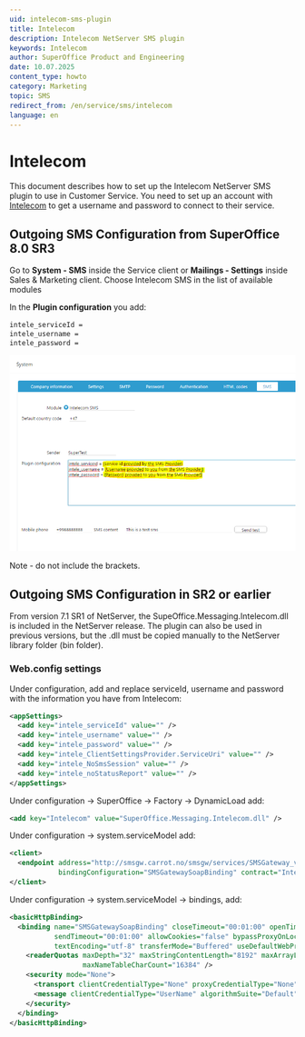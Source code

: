 ```yaml
---
uid: intelecom-sms-plugin
title: Intelecom
description: Intelecom NetServer SMS plugin
keywords: Intelecom
author: SuperOffice Product and Engineering
date: 10.07.2025
content_type: howto
category: Marketing
topic: SMS
redirect_from: /en/service/sms/intelecom
language: en
---
```


# Intelecom

This document describes how to set up the Intelecom NetServer SMS plugin to use in Customer Service. You need to set up an account with [Intelecom][1] to get a username and password to connect to their service.

## Outgoing SMS Configuration from SuperOffice 8.0 SR3

Go to **System - SMS** inside the Service client or **Mailings - Settings** inside Sales & Marketing client. Choose Intelecom SMS in the list of available modules

In the **Plugin configuration** you add:

```text
intele_serviceId =
intele_username =
intele_password =
```

![x -screenshot][img1]

Note - do not include the brackets.

## Outgoing SMS Configuration in SR2 or earlier

From version 7.1 SR1 of NetServer, the SupeOffice.Messaging.Intelecom.dll is included in the NetServer release. The plugin can also be used in previous versions, but the .dll must be copied manually to the NetServer library folder (bin folder).

### Web.config settings

Under configuration, add and replace serviceId, username and password with the information you have from Intelecom:

```xml
<appSettings>
  <add key="intele_serviceId" value="" />
  <add key="intele_username" value="" />
  <add key="intele_password" value="" />
  <add key="intele_ClientSettingsProvider.ServiceUri" value="" />
  <add key="intele_NoSmsSession" value="" />
  <add key="intele_noStatusReport" value="" />
</appSettings>
```

Under configuration -> SuperOffice -> Factory -> DynamicLoad add:

```xml
<add key="Intelecom" value="SuperOffice.Messaging.Intelecom.dll" />
```

Under configuration -> system.serviceModel add:

```xml
<client>
  <endpoint address="http://smsgw.carrot.no/smsgw/services/SMSGateway_v21" binding="basicHttpBinding"
            bindingConfiguration="SMSGatewaySoapBinding" contract="IntelecomGW.SMSGateway" name="SMSGateway" />
</client>
```

Under configuration -> system.serviceModel -> bindings, add:

<!-- markdownlint-disable-file MD013 -->
```xml
<basicHttpBinding>
  <binding name="SMSGatewaySoapBinding" closeTimeout="00:01:00" openTimeout="00:01:00" receiveTimeout="00:10:00"
           sendTimeout="00:01:00" allowCookies="false" bypassProxyOnLocal="false" hostNameComparisonMode="StrongWildcard" maxBufferSize="65536" maxBufferPoolSize="524288" maxReceivedMessageSize="65536" messageEncoding="Text"
           textEncoding="utf-8" transferMode="Buffered" useDefaultWebProxy="true">
    <readerQuotas maxDepth="32" maxStringContentLength="8192" maxArrayLength="16384" maxBytesPerRead="4096"
                  maxNameTableCharCount="16384" />
    <security mode="None">
      <transport clientCredentialType="None" proxyCredentialType="None" realm="" />
      <message clientCredentialType="UserName" algorithmSuite="Default" />
    </security>
  </binding>
</basicHttpBinding>
```

<!-- Referenced links -->
[1]: https://www.intele.com/contact-centre-solution/sms/

<!-- Referenced images -->
[img1]: ../../../media/loc/en/marketing/intelecomsmssettings.png
